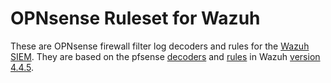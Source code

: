 # OPNsense Ruleset for Wazuh

These are OPNsense firewall filter log decoders and rules for the [Wazuh SIEM](https://wazuh.com/). They are based on the pfsense [decoders](https://github.com/wazuh/wazuh/blob/v4.4.5/ruleset/decoders/0455-pfsense_decoders.xml) and [rules](https://github.com/wazuh/wazuh/blob/v4.4.5/ruleset/rules/0540-pfsense_rules.xml) in Wazuh [version 4.4.5](https://github.com/wazuh/wazuh/releases/tag/v4.4.5).
